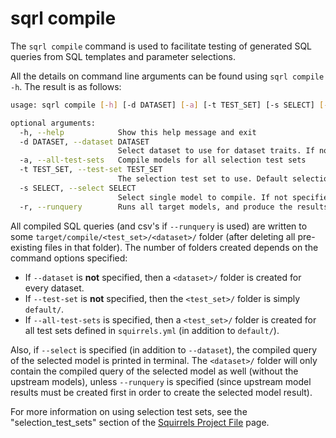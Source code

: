 # sqrl compile

The `sqrl compile` command is used to facilitate testing of generated SQL queries from SQL templates and parameter selections.

All the details on command line arguments can be found using `sqrl compile -h`. The result is as follows:

```bash
usage: sqrl compile [-h] [-d DATASET] [-a] [-t TEST_SET] [-s SELECT] [-r]

optional arguments:
  -h, --help            Show this help message and exit
  -d DATASET, --dataset DATASET
                        Select dataset to use for dataset traits. If not specified, all models for all datasets are compiled
  -a, --all-test-sets   Compile models for all selection test sets
  -t TEST_SET, --test-set TEST_SET
                        The selection test set to use. Default selections are used if not specified. Ignored if using --all-test-sets
  -s SELECT, --select SELECT
                        Select single model to compile. If not specified, all models for the dataset are compiled. Also, ignored if --dataset is not specified
  -r, --runquery        Runs all target models, and produce the results as csv files
```

All compiled SQL queries (and csv's if `--runquery` is used) are written to some `target/compile/<test_set>/<dataset>/` folder (after deleting all pre-existing files in that folder). The number of folders created depends on the command options specified:
- If `--dataset` is **not** specified, then a `<dataset>/` folder is created for every dataset. 
- If `--test-set` is **not** specified, then the `<test_set>/` folder is simply `default/`. 
- If `--all-test-sets` is specified, then a `<test_set>/` folder is created for all test sets defined in `squirrels.yml` (in addition to `default/`).

Also, if `--select` is specified (in addition to `--dataset`), the compiled query of the selected model is printed in terminal. The `<dataset>/` folder will only contain the compiled query of the selected model as well (without the upstream models), unless `--runquery` is specified (since upstream model results must be created first in order to create the selected model result).

For more information on using selection test sets, see the "selection_test_sets" section of the [Squirrels Project File](../topics/project-file) page.

